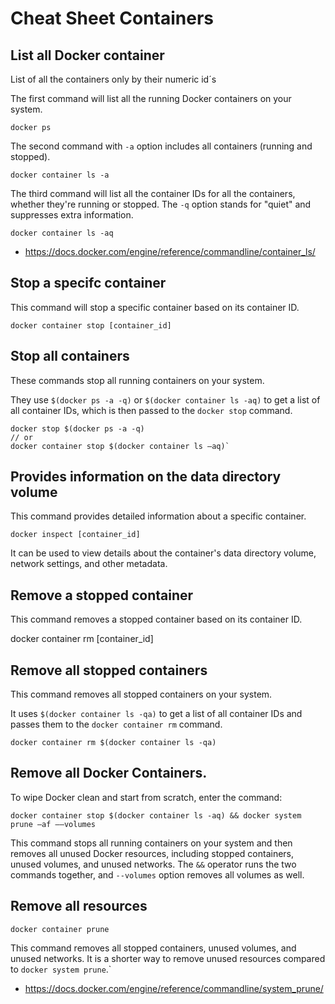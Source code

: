 # Cheat Sheet Containers


## List all Docker container

List of all the containers only by their numeric id´s

The first command will list all the running Docker containers on your system.

    docker ps

The second command with `-a` option includes all containers (running and stopped).

    docker container ls -a

The third command will list all the container IDs for all the containers, 
whether they're running or stopped. The `-q` option stands for "quiet" and 
suppresses extra information.

    docker container ls -aq

- https://docs.docker.com/engine/reference/commandline/container_ls/

## Stop a specifc container

This command will stop a specific container based on its container ID.

    docker container stop [container_id]


## Stop all containers

These commands stop all running containers on your system. 

They use `$(docker ps -a -q)` or `$(docker container ls -aq)` to get a 
list of all container IDs, which is then passed to the `docker stop` command.

    docker stop $(docker ps -a -q)
    // or
    docker container stop $(docker container ls –aq)`


## Provides information on the data directory volume

This command provides detailed information about a specific container. 

    docker inspect [container_id]

It can be used to view details about the container's data directory 
volume, network settings, and other metadata.


## Remove a stopped container

This command removes a stopped container based on its container ID.

docker container rm [container_id]


## Remove all stopped containers

This command removes all stopped containers on your system. 

It uses `$(docker container ls -qa)` to get a list of all container IDs and 
passes them to the `docker container rm` command.

    docker container rm $(docker container ls -qa)


## Remove all Docker Containers.

To wipe Docker clean and start from scratch, enter the command:

    docker container stop $(docker container ls -aq) && docker system prune –af ––volumes

This command stops all running containers on your system and then removes all 
unused Docker resources, including stopped containers, unused volumes, and 
unused networks. The `&&` operator runs the two commands together, 
and `--volumes` option removes all volumes as well.


## Remove all resources

    docker container prune

This command removes all stopped containers, unused volumes, and unused 
networks. It is a shorter way to remove unused resources compared to `docker system prune`.`

- https://docs.docker.com/engine/reference/commandline/system_prune/

